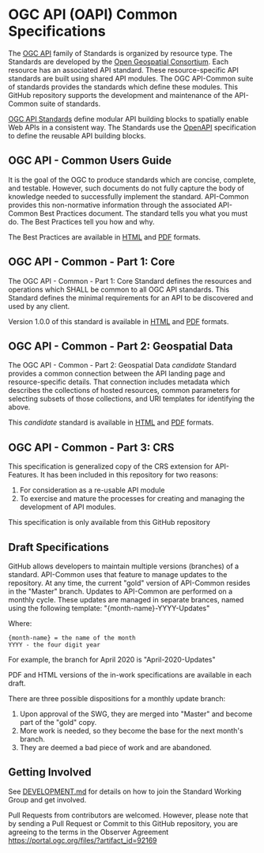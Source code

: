 # OGC API (OAPI) Common Specifications

The [OGC API](https://ogcapi.ogc.org) family of Standards is organized by resource type. The Standards are developed by the [Open Geospatial Consortium](http://ogc.org). Each resource has an associated API standard. These resource-specific API standards are built using shared API modules. The OGC API-Common suite of standards provides the standards which define these modules. This GitHub repository supports the development and maintenance of the API-Common suite of standards.

[OGC API Standards](https://ogcapi.ogc.org) define modular API building blocks to spatially enable Web APIs in a consistent way. The Standards use the [OpenAPI](http://openapis.org) specification to define the reusable API building blocks.

## OGC API - Common Users Guide
It is the goal of the OGC to produce standards which are concise, complete, and testable. However, such documents do not fully capture the body of knowledge needed to successfully implement the standard. API-Common provides this non-normative information through the associated API-Common Best Practices document. The standard tells you what you must do. The Best Practices tell you how and why.

The Best Practices are available in [HTML](https://docs.ogc.org/guides/20-071.html) and [PDF](https://docs.ogc.org/guides/20-071.pdf) formats.

## OGC API - Common - Part 1: Core

The OGC API - Common - Part 1: Core Standard defines the resources and operations which SHALL be common to all OGC API standards. This Standard defines the minimal requirements for an API to be discovered and used by any client.

Version 1.0.0 of this standard is available in [HTML](https://docs.ogc.org/is/19-072/19-072.html) and [PDF](https://docs.ogc.org/is/19-072/19-072.pdf) formats.

## OGC API - Common - Part 2: Geospatial Data

The OGC API - Common - Part 2: Geospatial Data *candidate* Standard provides a common connection between the API landing page and resource-specific details. That connection includes metadata which describes the collections of hosted resources, common parameters for selecting subsets of those collections, and URI templates for identifying the above.

This *candidate* standard is available in [HTML](http://docs.opengeospatial.org/DRAFTS/20-024.html) and [PDF](http://docs.opengeospatial.org/DRAFTS/20-024.pdf) formats.

## OGC API - Common - Part 3: CRS

This specification is generalized copy of the CRS extension for API-Features. It has been included in this repository for two reasons:

1) For consideration as a re-usable API module
2) To exercise and mature the processes for creating and managing the development of API modules.

This specification is only available from this GitHub repository

## Draft Specifications

GitHub allows developers to maintain multiple versions (branches) of a standard. API-Common uses that feature to manage updates to the repository. At any time, the current "gold" version of API-Common resides in the "Master" branch. Updates to API-Common are performed on a monthly cycle. These updates are managed in separate brances, named using the following template: "{month-name}-YYYY-Updates"

 Where:

    {month-name} = the name of the month
    YYYY - the four digit year

For example, the branch for April 2020 is "April-2020-Updates"

PDF and HTML versions of the in-work specifications are available in each draft.

There are three possible dispositions for a monthly update branch:

1) Upon approval of the SWG, they are merged into "Master" and become part of the "gold" copy.
2) More work is needed, so they become the base for the next month's branch.
3) They are deemed a bad piece of work and are abandoned.

 ## Getting Involved

See [DEVELOPMENT.md](DEVELOPMENT.md) for details on how to join the Standard Working Group and get involved.

Pull Requests from contributors are welcomed. However, please note that by sending a Pull Request or Commit to this GitHub repository, you are agreeing to the terms in the Observer Agreement https://portal.ogc.org/files/?artifact_id=92169
